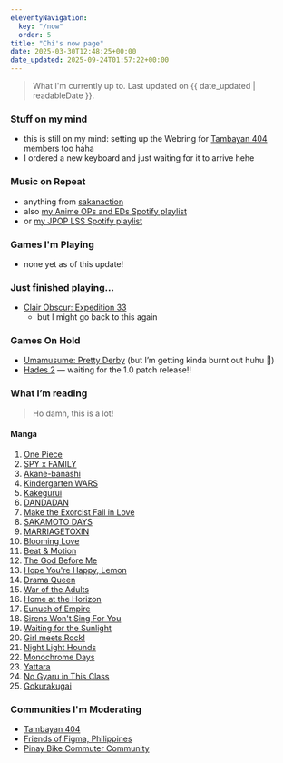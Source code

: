 ```yaml
---
eleventyNavigation:
  key: "/now"
  order: 5
title: "Chi's now page"
date: 2025-03-30T12:48:25+00:00
date_updated: 2025-09-24T01:57:22+00:00
---
```


> What I'm currently up to.
> Last updated on {{ date_updated | readableDate }}.
### Stuff on my mind

- this is still on my mind: setting up the Webring for [Tambayan 404](https://tambayan404.com) members too haha
- I ordered a new keyboard and just waiting for it to arrive hehe

### Music on Repeat
- anything from [sakanaction](https://open.spotify.com/artist/0hCWVMGGQnRVfDgmhwLIxq?si=4S6qkjAJSySUlNdrmZcj8g)
- also [my Anime OPs and EDs Spotify playlist](https://open.spotify.com/playlist/3RA1XmqaJLjzKwdK6JZfkC?si=ec0b7ecb0f144d28)
- or [my JPOP LSS Spotify playlist](https://open.spotify.com/playlist/1HhGj1oozPLXOG6I1xCUDw?si=ee1be7b111034486)

### Games I'm Playing
- none yet as of this update!

### Just finished playing…
- [Clair Obscur: Expedition 33](https://www.expedition33.com/)
	- but I might go back to this again
### Games On Hold
- [Umamusume: Pretty Derby](https://store.steampowered.com/app/3224770/Umamusume_Pretty_Derby/) (but I’m getting kinda burnt out huhu 🥲)
- [Hades 2](https://store.steampowered.com/app/1145350/Hades_II/) — waiting for the 1.0 patch release!!

### What I’m reading
> Ho damn, this is a lot!
#### Manga
1. [One Piece](https://myanimelist.net/manga/13/One_Piece)
2. [SPY x FAMILY](https://mangaplus.shueisha.co.jp/titles/100056)
3. [Akane-banashi](https://mangaplus.shueisha.co.jp/titles/100185)
4. [Kindergarten WARS](https://mangaplus.shueisha.co.jp/titles/100246)
5. [Kakegurui](https://global.bookwalker.jp/series/75664/)
6. [DANDADAN](https://mangaplus.shueisha.co.jp/titles/100171)
7. [Make the Exorcist Fall in Love](https://mangaplus.shueisha.co.jp/titles/100198)
8. [SAKAMOTO DAYS](https://mangaplus.shueisha.co.jp/titles/100127)
9. [MARRIAGETOXIN](https://mangaplus.shueisha.co.jp/titles/100190)
10. [Blooming Love](https://mangaplus.shueisha.co.jp/titles/100245)
11. [Beat & Motion](https://mangaplus.shueisha.co.jp/titles/100228)
12. [The God Before Me](https://mangaplus.shueisha.co.jp/titles/100289)
13. [Hope You're Happy, Lemon](https://mangaplus.shueisha.co.jp/titles/100280)
14. [Drama Queen](https://mangaplus.shueisha.co.jp/titles/100404)
15. [War of the Adults](https://mangaplus.shueisha.co.jp/titles/100479)
16. [Home at the Horizon](https://mangaplus.shueisha.co.jp/titles/100467)
17. [Eunuch of Empire](https://mangaplus.shueisha.co.jp/titles/100439)
18. [Sirens Won't Sing For You](https://mangaplus.shueisha.co.jp/titles/100420)
19. [Waiting for the Sunlight](https://mangaplus.shueisha.co.jp/titles/100409)
20. [Girl meets Rock!](https://mangaplus.shueisha.co.jp/titles/100291)
21. [Night Light Hounds](https://mangaplus.shueisha.co.jp/titles/100374)
22. [Monochrome Days](https://mangaplus.shueisha.co.jp/titles/100372)
23. [Yattara](https://mangaplus.shueisha.co.jp/titles/100370)
24. [No Gyaru in This Class](https://mangaplus.shueisha.co.jp/titles/100357)
25. [Gokurakugai](https://mangaplus.shueisha.co.jp/titles/100230)

### Communities I'm Moderating

- [Tambayan 404](https://tambayan404.com)
- [Friends of Figma, Philippines](https://friends.figma.com/philippines)
- [Pinay Bike Commuter Community](https://fb.com/groups/pinaybikecommutercommunity)